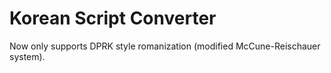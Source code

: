 # Korean Script Converter

Now only supports DPRK style romanization (modified McCune-Reischauer system).
